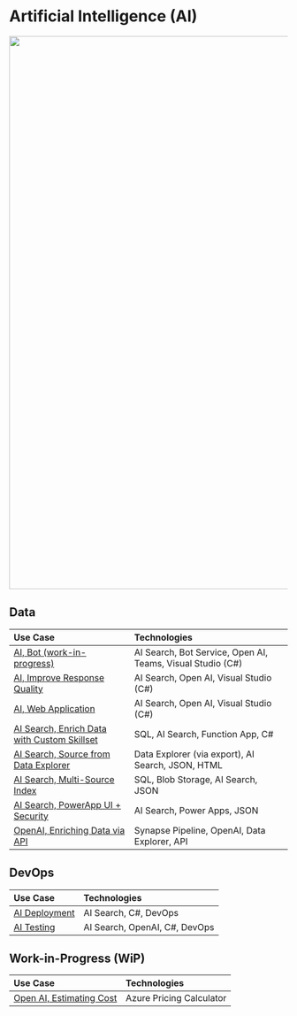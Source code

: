 # Artificial Intelligence (AI)

<img src="https://github.com/richchapler/AzureSolutions/assets/44923999/11c755cf-b3eb-4384-9876-8eadbf743b52" width="1000" />

## Data

Use Case | Technologies
:----- | :-----
[AI, Bot (work-in-progress)](AI_Bot.md) | AI Search, Bot Service, Open AI, Teams, Visual Studio (C#)
[AI, Improve Response Quality](AI_ImproveResponseQuality.md) | AI Search, Open AI, Visual Studio (C#)
[AI, Web Application](AI_Interface.md) | AI Search, Open AI, Visual Studio (C#)
[AI Search, Enrich Data with Custom Skillset](AISearch_CustomSkillset.md) | SQL, AI Search, Function App, C#
[AI Search, Source from Data Explorer](AISearch_fromDataExplorer.md) | Data Explorer (via export), AI Search, JSON, HTML
[AI Search, Multi-Source Index](AISearch_MultiSourceIndex.md) | SQL, Blob Storage, AI Search, JSON
[AI Search, PowerApp UI + Security](AISearch_PowerApp+Security.md) | AI Search, Power Apps, JSON
[OpenAI, Enriching Data via API](Data_Enrichment_OpenAI.md) | Synapse Pipeline, OpenAI, Data Explorer, API

## DevOps

Use Case | Technologies
:----- | :-----
[AI Deployment](DevOps_AIDeployment.md) | AI Search, C#, DevOps<br>
[AI Testing](DevOps_AITesting.md) | AI Search, OpenAI, C#, DevOps<br>

## Work-in-Progress (WiP)

Use Case | Technologies
:----- | :-----
[Open AI, Estimating Cost](wip/OpenAI_EstimatingCost.md) | Azure Pricing Calculator

